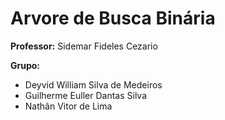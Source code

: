 <h1 style="border-bottom: none">Arvore de Busca Binária</h1>

<p><strong>Professor:</strong> Sidemar Fideles Cezario</p>

<strong>Grupo:</strong> 

<ul>
    <li>Deyvid William Silva de Medeiros</li>
    <li>Guilherme Euller Dantas Silva</li>
    <li>Nathãn Vitor de Lima</li>
</ul>
